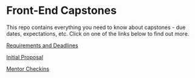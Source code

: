 # Front-End Capstones

This repo contains everything you need to know about capstones - due dates, expectations, etc.  Click on one of the links below to find out more.


[Requirements and Deadlines](./01_requirements-and-deadlines.md)

[Initial Proposal](02_initial-proposal.md)

[Mentor Checkins](03_mentor-1on1s.md)
